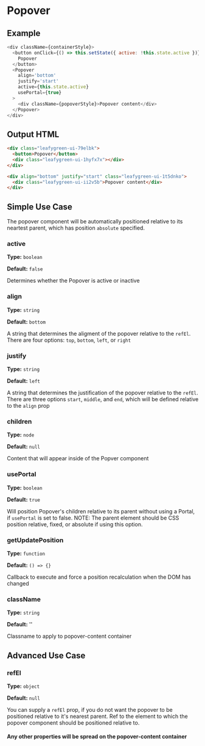 # Popover

## Example

```js
<div className={containerStyle}>
  <button onClick={() => this.setState({ active: !this.state.active })}>
    Popover
  </button>
  <Popover
    align='bottom'
    justify='start'
    active={this.state.active}
    usePortal={true}
  >
    <div className={popoverStyle}>Popover content</div>
  </Popover>
</div>
```

## Output HTML

```html
<div class="leafygreen-ui-79elbk">
  <button>Popover</button>
  <div class="leafygreen-ui-1hyfx7x"></div>
</div>

<div align="bottom" justify="start" class="leafygreen-ui-1t5dnko">
  <div class="leafygreen-ui-ii2v5b">Popover content</div>
</div>
```

## Simple Use Case
The popover component will be automatically positioned relative to its neartest parent, which has position `absolute` specified.

### active

**Type:** `boolean`

**Default:** `false`

Determines whether the Popover is active or inactive

### align

**Type:** `string`

**Default:** `bottom`

A string that determines the aligment of the popover relative to the `refEl`. There are four options: `top`, `bottom`, `left`, or `right`

### justify

**Type:** `string`

**Default:** `left`

A string that determines the justification of the popover relative to the `refEl`. There are three options `start`, `middle`, and `end`, which will be defined relative to the `align` prop

### children

**Type:** `node`

**Default:** `null`

Content that will appear inside of the Popver component

### usePortal

**Type:** `boolean`

**Default:** `true`

Will position Popover's children relative to its parent without using a Portal, if `usePortal` is set to false. NOTE: The parent element should be CSS position relative, fixed, or absolute if using this option.

### getUpdatePosition

**Type:** `function`

**Default:** `() => {}`

Callback to execute and force a position recalculation when the DOM has changed

### className

**Type:** `string`

**Default:** ''

Classname to apply to popover-content container

## Advanced Use Case 

### refEl

**Type:** `object`

**Default:** `null`

You can supply a `refEl` prop, if you do not want the popover to be positioned relative to it's nearest parent. Ref to the element to which the popover component should be positioned relative to. 

#### Any other properties will be spread on the popover-content container
